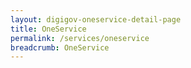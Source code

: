 ```yaml
---
layout: digigov-oneservice-detail-page
title: OneService
permalink: /services/oneservice
breadcrumb: OneService
---
```


